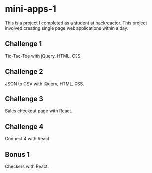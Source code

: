 # mini-apps-1
This is a project I completed as a student at [hackreactor](http://hackreactor.com).
This project involved creating single page web applications within a day.

## Challenge 1
Tic-Tac-Toe with jQuery, HTML, CSS.

## Challenge 2
JSON to CSV with jQuery, HTML, CSS.

## Challenge 3
Sales checkout page with React.

## Challenge 4
Connect 4 with React.

## Bonus 1
Checkers with React.
